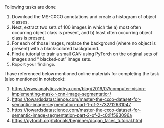 Following tasks are done:
1. Download the MS-COCO annotations and create a histogram of object classes.
2. Next, extract two sets of 100 images in which the a) most often occurring object class is present, and b) least often occurring object class is present.
3. For each of those images, replace the background (where no object is present) with a black-colored background.
4. Find a tutorial to train a small GAN using PyTorch on the original sets of images and “ blacked-out” image sets.
5. Report your findings.

I have referenced below mentioned online materials for completing the task (also mentioned in notebook):
1. https://www.analyticsvidhya.com/blog/2019/07/computer-vision-implementing-mask-r-cnn-image-segmentation/
2. https://towardsdatascience.com/master-the-coco-dataset-for-semantic-image-segmentation-part-1-of-2-732712631047
3. https://towardsdatascience.com/master-the-coco-dataset-for-semantic-image-segmentation-part-2-of-2-c0d1f593096a
4. https://pytorch.org/tutorials/beginner/dcgan_faces_tutorial.html
